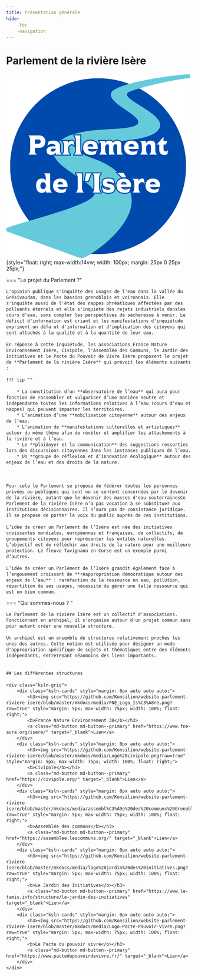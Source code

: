 ```yaml
---
title: Présentation générale
hide:
    -toc
    -navigation
---
```


# Parlement de la rivière Isère


![logo-accueil](https://github.com/Konsilion/website-parlement-riviere-isere/blob/master/mkdocs/media/logo-parlement.png?raw=true){style="float: right; max-width:14vw; width: 100px; margin: 25px 0 25px 25px;"}



=== "Le projet du Parlement ?"

    L'opinion publique s'inquiète des usages de l'eau dans la vallée du Grésivaudan, dans les bassins grenoblois et voironnais. Elle s'inquiète aussi de l'état des nappes phréatiques affectées par des polluants éternels et elle s'inquiète des rejets industriels dansles cours d'eau, sans compter les perspectives de sécheresse à venir. Le déficit d'information est criant et les manifestations d'inquiétude expriment un défa ut d'information et d'implication des citoyens qui sont attachés à la qualité et à la quantité de leur eau.
    
    En réponse à cette inquiétude, les associations France Nature Environnement Isère, Civipole, l'Assemblée des Communs, le Jardin des Initiatives et le Pacte du Pouvoir de Vivre Isère proposent le projet de **Parlement de la rivière Isère** qui prévoit les éléments suivants : 
    
    !!! tip ""
    
        * La constitution d’un **observatoire de l’eau** qui aura pour fonction de rassembler et vulgariser d’une manière neutre et indépendante toutes les informations relatives à l’eau (cours d’eau et nappes) qui peuvent impacter les territoires.
        * L’animation d’une **mobilisation citoyenne** autour des enjeux de l’eau.
        * L’animation de **manifestations culturelles et artistiques** autour du même thème afin de révéler et amplifier les attachements à la rivière et à l’eau.
        * Le **plaidoyer et la communication** des suggestions ressorties lors des discussions citoyennes dans les instances publiques de l’eau.
        * Un **groupe de réflexion et d’innovation écologique** autour des enjeux de l’eau et des droits de la nature. 
    
    
    
    Pour cela le Parlement se propose de fédérer toutes les personnes privées ou publiques qui sont ou se sentent concernées par le devenir de la rivière, autant que le devenir des masses d'eau souterrainesCe Parlement de la rivière Isère n’a pas vocation à se substituer aux institutions décisionnaires. Il n’aura pas de consistance juridique. Il se propose de porter la voix du public auprès de ces institutions.
    
    L’idée de créer un Parlement de l’Isère est née des initiatives croissantes mondiales, européennes et françaises, de collectifs, de groupements citoyens pour représenter les entités naturelles. L’objectif est de réfléchir aux droits de la nature pour une meilleure protection. Le fleuve Tavignanu en Corse est un exemple parmi d’autres.
    
    L’idée de créer un Parlement de l’Isère grandit également face à l’engouement croissant de **réappropriation démocratique autour des enjeux de l’eau** : raréfaction de la ressource en eau, pollution, répartition de ses usages, nécessité de gérer une telle ressource qui est un bien commun.


=== "Qui sommes-nous ? "

    Le Parlement de la rivière Isère est un collectif d'associations. Fonctionnant en archipel, il s'organise autour d'un projet commun sans pour autant créer une nouvelle structure.
    
    Un archipel est un ensemble de structures relativement proches les unes des autres. Cette notion est utilisée pour désigner un mode d'appropriation spécifique de sujets et thématiques entre des éléments indépendants, entretenant néanmoins des liens importants. 
    
    
    ## Les différentes structures
        
    <div class="ksln-grid">
        <div class="ksln-cards" style="margin: 0px auto auto auto;">
            <h3><img src="https://github.com/Konsilion/website-parlement-riviere-isere/blob/master/mkdocs/media/FNE_Logo_Is%C3%A8re.png?raw=true" style="margin: 5px; max-width: 75px; width: 100%; float: right;">
            <b>France Nature Environnement 38</b></h3>
            <a class="md-button md-button--primary" href="https://www.fne-aura.org/isere/" target="_blank">Lien</a>
        </div>
        <div class="ksln-cards" style="margin: 0px auto auto auto;">
            <h3><img src="https://github.com/Konsilion/website-parlement-riviere-isere/blob/master/mkdocs/media/Logo%20civipole.png?raw=true" style="margin: 5px; max-width: 75px; width: 100%; float: right;">
            <b>Civipole</b></h3>
            <a class="md-button md-button--primary" href="https://civipole.org/" target="_blank">Lien</a>
        </div>
        <div class="ksln-cards" style="margin: 0px auto auto auto;">
            <h3><img src="https://github.com/Konsilion/website-parlement-riviere-isere/blob/master/mkdocs/media/assembl%C3%A9e%20des%20communs%20Grenoble.jpg?raw=true" style="margin: 5px; max-width: 75px; width: 100%; float: right;">
            <b>Assemblée des communs</b></h3>
            <a class="md-button md-button--primary" href="https://assemblee.lescommuns.org/" target="_blank">Lien</a>
        </div>
        <div class="ksln-cards" style="margin: 0px auto auto auto;">
            <h3><img src="https://github.com/Konsilion/website-parlement-riviere-isere/blob/master/mkdocs/media/logo%20jardin%20des%20initiatives.png?raw=true" style="margin: 5px; max-width: 75px; width: 100%; float: right;">
            <b>Le Jardin des Initiatives</b></h3>
            <a class="md-button md-button--primary" href="https://www.le-tamis.info/structure/le-jardin-des-initiatives" target="_blank">Lien</a>
        </div>
        <div class="ksln-cards" style="margin: 0px auto auto auto;">
            <h3><img src="https://github.com/Konsilion/website-parlement-riviere-isere/blob/master/mkdocs/media/Logo-Pacte-Pouvoir-Vivre.png?raw=true" style="margin: 5px; max-width: 75px; width: 100%; float: right;">
            <b>Le Pacte du pouvoir vivre</b></h3>
            <a class="md-button md-button--primary" href="https://www.pactedupouvoirdevivre.fr/" target="_blank">Lien</a>
        </div>
    </div>


<br><br>
